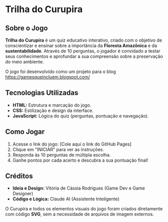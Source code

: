 # Trilha do Curupira

## Sobre o Jogo

**Trilha do Curupira** é um quiz educativo interativo, criado com o objetivo de conscientizar e ensinar sobre a importância da **Floresta Amazônica** e da **sustentabilidade**. Através de 10 perguntas, o jogador é convidado a testar seus conhecimentos e aprofundar a sua compreensão sobre a preservação do meio ambiente.

O jogo foi desenvolvido como um projeto para o blog https://gamesqueincluem.blogspot.com/

## Tecnologias Utilizadas

* **HTML:** Estrutura e marcação do jogo.
* **CSS:** Estilização e design da interface.
* **JavaScript:** Lógica do quiz (perguntas, pontuação e navegação).

## Como Jogar

1.  Acesse o link do jogo: [Cole aqui o link do GitHub Pages]
2.  Clique em "INICIAR" para ver as instruções.
3.  Responda às 10 perguntas de múltipla escolha.
4.  Ganhe pontos por cada acerto e descubra a sua pontuação final!


## Créditos

* **Ideia e Design:** Vitória de Cássia Rodrigues (Game Dev e Game Designer)
* **Código e Lógica:** Claude AI (Assistente Inteligente)

O Curupira e todos os elementos visuais do jogo foram criados diretamente com código **SVG**, sem a necessidade de arquivos de imagem externos.




